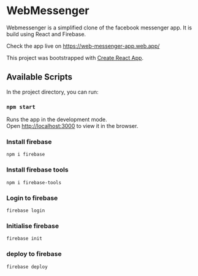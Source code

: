 # WebMessenger

Webmessenger is a simplified clone of the facebook messenger app. It is build using React and Firebase.

Check the app live on https://web-messenger-app.web.app/

This project was bootstrapped with [Create React App](https://github.com/facebook/create-react-app).

## Available Scripts

In the project directory, you can run:

### `npm start`

Runs the app in the development mode.<br />
Open [http://localhost:3000](http://localhost:3000) to view it in the browser.

### Install firebase
`npm i firebase`

### Install firebase tools
`npm i firebase-tools`

### Login to firebase
`firebase login`

### Initialise firebase
`firebase init`

### deploy to firebase
`firebase deploy`